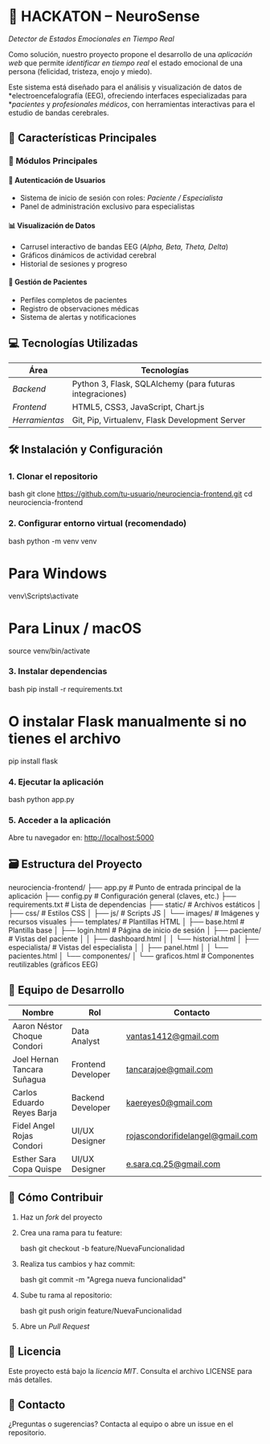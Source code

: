 # 🧠 HACKATON – NeuroSense

*Detector de Estados Emocionales en Tiempo Real*

Como solución, nuestro proyecto propone el desarrollo de una *aplicación web* que permite *identificar en tiempo real* el estado emocional de una persona (felicidad, tristeza, enojo y miedo).

Este sistema está diseñado para el análisis y visualización de datos de *electroencefalografía (EEG), ofreciendo interfaces especializadas para **pacientes* y *profesionales médicos*, con herramientas interactivas para el estudio de bandas cerebrales.


## 🌟 Características Principales

### 🚀 Módulos Principales

#### 🔐 Autenticación de Usuarios

* Sistema de inicio de sesión con roles: *Paciente / Especialista*
* Panel de administración exclusivo para especialistas

#### 📊 Visualización de Datos

* Carrusel interactivo de bandas EEG (*Alpha, Beta, Theta, Delta*)
* Gráficos dinámicos de actividad cerebral
* Historial de sesiones y progreso

#### 👤 Gestión de Pacientes

* Perfiles completos de pacientes
* Registro de observaciones médicas
* Sistema de alertas y notificaciones


## 💻 Tecnologías Utilizadas

| Área             | Tecnologías                                              |
| ---------------- | -------------------------------------------------------- |
| *Backend*      | Python 3, Flask, SQLAlchemy (para futuras integraciones) |
| *Frontend*     | HTML5, CSS3, JavaScript, Chart.js                        |
| *Herramientas* | Git, Pip, Virtualenv, Flask Development Server           |


## 🛠 Instalación y Configuración

### 1. Clonar el repositorio

bash
git clone https://github.com/tu-usuario/neurociencia-frontend.git
cd neurociencia-frontend


### 2. Configurar entorno virtual (recomendado)

bash
python -m venv venv

# Para Windows
venv\Scripts\activate

# Para Linux / macOS
source venv/bin/activate


### 3. Instalar dependencias

bash
pip install -r requirements.txt
# O instalar Flask manualmente si no tienes el archivo
pip install flask


### 4. Ejecutar la aplicación

bash
python app.py


### 5. Acceder a la aplicación

Abre tu navegador en: [http://localhost:5000](http://localhost:5000)


## 🗃 Estructura del Proyecto


neurociencia-frontend/
├── app.py                  # Punto de entrada principal de la aplicación
├── config.py               # Configuración general (claves, etc.)
├── requirements.txt        # Lista de dependencias
├── static/                 # Archivos estáticos
│   ├── css/                # Estilos CSS
│   ├── js/                 # Scripts JS
│   └── images/             # Imágenes y recursos visuales
├── templates/              # Plantillas HTML
│   ├── base.html           # Plantilla base
│   ├── login.html          # Página de inicio de sesión
│   ├── paciente/           # Vistas del paciente
│   │   ├── dashboard.html
│   │   └── historial.html
│   ├── especialista/       # Vistas del especialista
│   │   ├── panel.html
│   │   └── pacientes.html
│   └── componentes/
│       └── graficos.html   # Componentes reutilizables (gráficos EEG)


## 👥 Equipo de Desarrollo

| Nombre                      | Rol                | Contacto                                                                    |
| --------------------------- | ------------------ | --------------------------------------------------------------------------- |
| Aaron Néstor Choque Condori | Data Analyst       | [vantas1412@gmail.com](mailto:vantas1412@gmail.com)                         |
| Joel Hernan Tancara Suñagua | Frontend Developer | [tancarajoe@gmail.com](mailto:tancarajoe@gmail.com)                         |
| Carlos Eduardo Reyes Barja  | Backend Developer  | [kaereyes0@gmail.com](mailto:kaereyes0@gmail.com)                           |
| Fidel Angel Rojas Condori   | UI/UX Designer     | [rojascondorifidelangel@gmail.com](mailto:rojascondorifidelangel@gmail.com) |
| Esther Sara Copa Quispe     | UI/UX Designer     | [e.sara.cq.25@gmail.com](mailto:e.sara.cq.25@gmail.com)                     |



## 🤝 Cómo Contribuir

1. Haz un *fork* del proyecto
2. Crea una rama para tu feature:

   bash
   git checkout -b feature/NuevaFuncionalidad
   
3. Realiza tus cambios y haz commit:

   bash
   git commit -m "Agrega nueva funcionalidad"
   
4. Sube tu rama al repositorio:

   bash
   git push origin feature/NuevaFuncionalidad
   
5. Abre un *Pull Request*



## 📄 Licencia

Este proyecto está bajo la *licencia MIT*. Consulta el archivo LICENSE para más detalles.


## 📧 Contacto

¿Preguntas o sugerencias?
Contacta al equipo o abre un issue en el repositorio.
